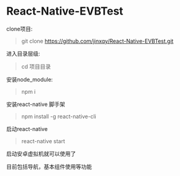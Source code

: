 # React-Native-EVBTest

clone项目:
> git clone https://github.com/jinxqy/React-Native-EVBTest.git

进入目录层级:
> cd 项目目录

安装node_module:
>npm i

安装react-native 脚手架
>npm install -g react-native-cli

启动react-native
>react-native start


启动安卓虚拟机就可以使用了

目前包括导航，基本组件使用等功能
